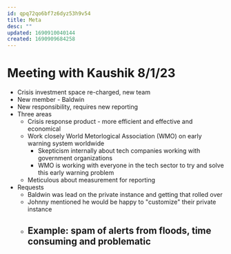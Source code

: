 ```yaml
---
id: qpq72qo6bf7z6dyz53h9v54
title: Meta
desc: ""
updated: 1690910040144
created: 1690909684258
---
```


# Meeting with Kaushik 8/1/23

- Crisis investment space re-charged, new team
- New member - Baldwin
- New responsibility, requires new reporting
- Three areas
  - Crisis response product - more efficient and effective and economical
  - Work closely World Metorlogical Association (WMO) on early warning system worldwide
    - Skepticism internally about tech companies working with government organizations
    - WMO is working with everyone in the tech sector to try and solve this early warning problem
  - Meticulous about measurement for reporting
- Requests
  - Baldwin was lead on the private instance and getting that rolled over
  - Johnny mentioned he would be happy to "customize" their private instance
  - Example: spam of alerts from floods, time consuming and problematic
    -
